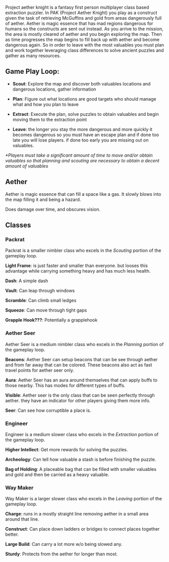 Project aether knight is a fantasy first person multiplayer class based extraction puzzler. In PAK (Project Aether Knight) you play as a construct given the task of retrieving McGuffins and gold from areas dangerously full of aether. Aether is magic essence that has mad regions dangerous for humans so the constructs are sent out instead. As you arrive to the mission, the area is mostly cleared of aether and you begin exploring the map. Then as time progresses the map begins to fill back up with aether and become dangerous again. So in order to leave with the most valuables you must plan and work together leveraging class differences to solve ancient puzzles and gather as many resources.

## Game Play Loop:

- **Scout**: Explore the map and discover both valuables locations and dangerous locations, gather information

-  **Plan**: Figure out what locations are good targets who should manage what and how you plan to leave

- **Extract**: Execute the plan, solve puzzles to obtain valuables and begin moving them to the extraction point

- **Leave**: the longer you stay the more dangerous and more quickly it becomes dangerous so you must have an escape plan and if done too late you will lose players. if done too early you are missing out on valuables.

*\*Players must take a significant amount of time to move and/or obtain valuables so that planning and scouting are necessary to obtain a decent amount of valuables*

## Aether
Aether is magic essence that can fill a space like a gas. It slowly blows into the map filling it and being a hazard.

Does damage over time, and obscures vision.

## Classes

### Packrat
Packrat is a smaller nimbler class who excels in the *Scouting* portion of the gameplay loop.

**Light Frame**: is just faster and smaller than everyone. but looses this advantage while carrying something heavy and has much less health.

**Dash**: A simple dash

**Vault**: Can leap through windows

**Scramble**: Can climb small ledges

**Squeeze**: Can move through tight gaps

**Grapple Hook???**: Potentially a grapplehook

### Aether Seer
Aether Seer is a medium nimbler class who excels in the *Planning* portion of the gameplay loop.

**Beacons**: Aether Seer can setup beacons that can be see through aether and from far away that can be colored. These beacons also act as fast travel points for aether seer only.

**Aura**: Aether Seer has an aura around themselves that can apply buffs to those nearby. This has modes for different types of buffs.

**Visible**: Aether seer is the only class that can be seen perfectly through aether. they have an indicator for other players giving them more info.

**Seer**: Can see how corruptible a place is.

### Engineer
Engineer is a medium slower class who excels in the *Extraction* portion of the gameplay loop.

**Higher Intellect**: Get more rewards for solving the puzzles.

**Archeology**: Can tell how valuable a stash is before finishing the puzzle.

**Bag of Holding**: A placeable bag that can be filled with smaller valuables and gold and then be carried as a heavy valuable.
### Way Maker
Way Maker is a larger slower class who excels in the *Leaving* portion of the gameplay loop.

**Charge**: runs in a mostly straight line removing aether in a small area around that line.

**Construct**: Can place down ladders or bridges to connect places together better.

**Large Build**: Can carry a lot more w/o being slowed any.

**Sturdy**: Protects from the aether for longer than most.
